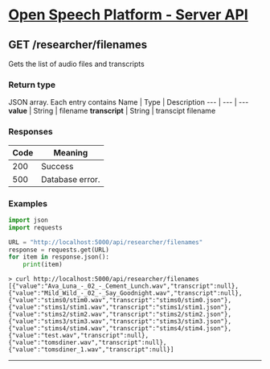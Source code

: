 
# [Open Speech Platform - Server API](../api.md)

## GET /researcher/filenames

Gets the list of audio files and transcripts

### Return type

JSON array. Each entry contains
Name | Type | Description
--- | --- | ---
**value** | String | filename
**transcript** | String | transcipt filename

### Responses

Code | Meaning
--- | ---
200 | Success
500 | Database error.


### Examples

```python
import json
import requests

URL = "http://localhost:5000/api/researcher/filenames"
response = requests.get(URL)
for item in response.json():
    print(item)
```
```
> curl http://localhost:5000/api/researcher/filenames
[{"value":"Ava_Luna_-_02_-_Cement_Lunch.wav","transcript":null},{"value":"Mild_Wild_-_02_-_Say_Goodnight.wav","transcript":null},{"value":"stims0/stim0.wav","transcript":"stims0/stim0.json"},{"value":"stims1/stim1.wav","transcript":"stims1/stim1.json"},{"value":"stims2/stim2.wav","transcript":"stims2/stim2.json"},{"value":"stims3/stim3.wav","transcript":"stims3/stim3.json"},{"value":"stims4/stim4.wav","transcript":"stims4/stim4.json"},{"value":"test.wav","transcript":null},{"value":"tomsdiner.wav","transcript":null},{"value":"tomsdiner_1.wav","transcript":null}]
```

---
